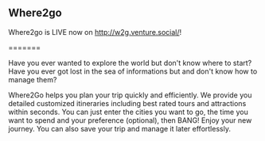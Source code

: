 ## Where2go

Where2go is LIVE now on http://w2g.venture.social/!

=======

Have you ever wanted to explore the world but don't know where to start? Have you ever got lost in the sea of informations but and don't know how to manage them?

Where2Go helps you plan your trip quickly and efficiently. We provide you detailed customized itineraries including best rated tours and attractions within seconds. You can just enter the cities you want to go, the time you want to spend and your preference (optional), then BANG! Enjoy your new journey. You can also save your trip and manage it later effortlessly.
